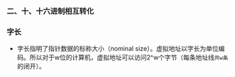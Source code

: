 ### 二、十、十六进制相互转化

### 字长
- 字长指明了指针数据的标称大小（nominal size）。虚拟地址以字长为单位编码。所以对于w位的计算机，虚拟地址可以访问2^w个字节（每条地址线`共w条`的闭开）。